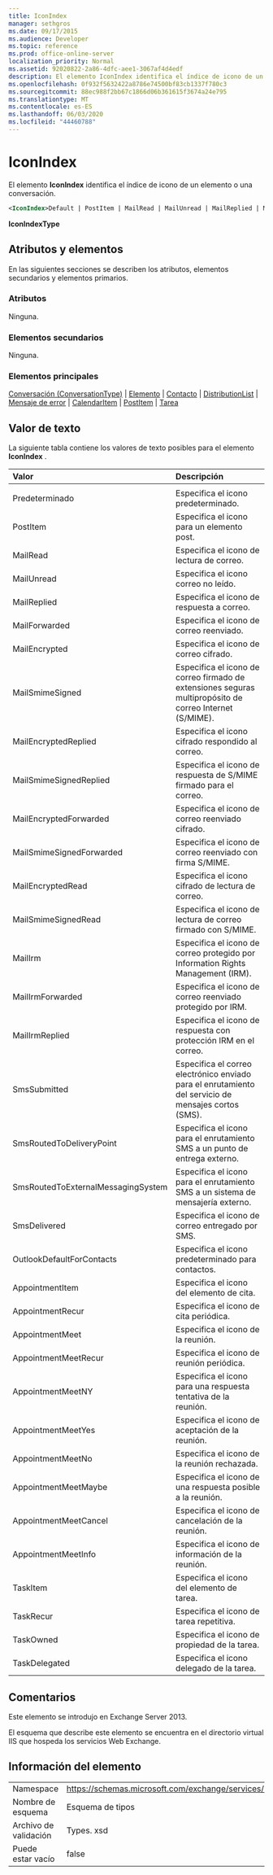 ```yaml
---
title: IconIndex
manager: sethgros
ms.date: 09/17/2015
ms.audience: Developer
ms.topic: reference
ms.prod: office-online-server
localization_priority: Normal
ms.assetid: 92020822-2a86-4dfc-aee1-3067af4d4edf
description: El elemento IconIndex identifica el índice de icono de un elemento o una conversación.
ms.openlocfilehash: 0f932f5632422a8786e74500bf83cb1337f780c3
ms.sourcegitcommit: 88ec988f2bb67c1866d06b361615f3674a24e795
ms.translationtype: MT
ms.contentlocale: es-ES
ms.lasthandoff: 06/03/2020
ms.locfileid: "44460788"
---
```

# <a name="iconindex"></a>IconIndex

El elemento **IconIndex** identifica el índice de icono de un elemento o una conversación. 
  
```XML
<IconIndex>Default | PostItem | MailRead | MailUnread | MailReplied | MailForwarded | MailEncrypted | MailSmimeSigned | MailEncrytedReplied | MailSmimeSignedReplied | MailEncryptedForwarded | MailSmimeSignedForwarded | MailEncryptedRead | MailSmimeSignedRead | MailIrm | MailIrmForwarded | MailIrmReplied | SmsSubmitted | SmsRoutedToDeliveryPoint | SmsRoutedToExternalMessagingSystem | SmsDelivered | OutlookDefaultForContacts | AppointmentItem | AppointmentRecur | AppointmentMeet | AppointmentMeetRecur | AppointmentMeetNY | AppointmentMeetYes | AppointmentMeetNo | AppointmentMeetMaybe | AppointmentMeetCancel | AppointmentMeetInfo | TaskItem | TaskRecur | TaskOwned | TaskDelegated</IconIndex>
```

 **IconIndexType**
## <a name="attributes-and-elements"></a>Atributos y elementos

En las siguientes secciones se describen los atributos, elementos secundarios y elementos primarios.
  
### <a name="attributes"></a>Atributos

Ninguna.
  
### <a name="child-elements"></a>Elementos secundarios

Ninguna.
  
### <a name="parent-elements"></a>Elementos principales

[Conversación (ConversationType)](conversation-conversationtype.md)  |  [Elemento](item.md)  |  [Contacto](contact.md)  |  [DistributionList](distributionlist.md)  |  [Mensaje de error](message-ex15websvcsotherref.md)  |  [CalendarItem](calendaritem.md)  |  [PostItem](postitem.md)  |  [Tarea](task.md)
  
## <a name="text-value"></a>Valor de texto

La siguiente tabla contiene los valores de texto posibles para el elemento **IconIndex** . 
  
|**Valor**|**Descripción**|
|:-----|:-----|
|||
|Predeterminado  <br/> |Especifica el icono predeterminado.  <br/> |
|PostItem  <br/> |Especifica el icono para un elemento post.  <br/> |
|MailRead  <br/> |Especifica el icono de lectura de correo.  <br/> |
|MailUnread  <br/> |Especifica el icono correo no leído.  <br/> |
|MailReplied  <br/> |Especifica el icono de respuesta a correo.  <br/> |
|MailForwarded  <br/> |Especifica el icono de correo reenviado.  <br/> |
|MailEncrypted  <br/> |Especifica el icono de correo cifrado.  <br/> |
|MailSmimeSigned  <br/> |Especifica el icono de correo firmado de extensiones seguras multipropósito de correo Internet (S/MIME).  <br/> |
|MailEncryptedReplied  <br/> |Especifica el icono cifrado respondido al correo.  <br/> |
|MailSmimeSignedReplied  <br/> |Especifica el icono de respuesta de S/MIME firmado para el correo.  <br/> |
|MailEncryptedForwarded  <br/> |Especifica el icono de correo reenviado cifrado.  <br/> |
|MailSmimeSignedForwarded  <br/> |Especifica el icono de correo reenviado con firma S/MIME.  <br/> |
|MailEncryptedRead  <br/> |Especifica el icono cifrado de lectura de correo.  <br/> |
|MailSmimeSignedRead  <br/> |Especifica el icono de lectura de correo firmado con S/MIME.  <br/> |
|MailIrm  <br/> |Especifica el icono de correo protegido por Information Rights Management (IRM).  <br/> |
|MailIrmForwarded  <br/> |Especifica el icono de correo reenviado protegido por IRM.  <br/> |
|MailIrmReplied  <br/> |Especifica el icono de respuesta con protección IRM en el correo.  <br/> |
|SmsSubmitted  <br/> |Especifica el correo electrónico enviado para el enrutamiento del servicio de mensajes cortos (SMS).  <br/> |
|SmsRoutedToDeliveryPoint  <br/> |Especifica el icono para el enrutamiento SMS a un punto de entrega externo.  <br/> |
|SmsRoutedToExternalMessagingSystem  <br/> |Especifica el icono para el enrutamiento SMS a un sistema de mensajería externo.  <br/> |
|SmsDelivered  <br/> |Especifica el icono de correo entregado por SMS.  <br/> |
|OutlookDefaultForContacts  <br/> |Especifica el icono predeterminado para contactos.  <br/> |
|AppointmentItem  <br/> |Especifica el icono del elemento de cita.  <br/> |
|AppointmentRecur  <br/> |Especifica el icono de cita periódica.  <br/> |
|AppointmentMeet  <br/> |Especifica el icono de la reunión.  <br/> |
|AppointmentMeetRecur  <br/> |Especifica el icono de reunión periódica.  <br/> |
|AppointmentMeetNY  <br/> |Especifica el icono para una respuesta tentativa de la reunión.  <br/> |
|AppointmentMeetYes  <br/> |Especifica el icono de aceptación de la reunión.  <br/> |
|AppointmentMeetNo  <br/> |Especifica el icono de la reunión rechazada.  <br/> |
|AppointmentMeetMaybe  <br/> |Especifica el icono de una respuesta posible a la reunión.  <br/> |
|AppointmentMeetCancel  <br/> |Especifica el icono de cancelación de la reunión.  <br/> |
|AppointmentMeetInfo  <br/> |Especifica el icono de información de la reunión.  <br/> |
|TaskItem  <br/> |Especifica el icono del elemento de tarea.  <br/> |
|TaskRecur  <br/> |Especifica el icono de tarea repetitiva.  <br/> |
|TaskOwned  <br/> |Especifica el icono de propiedad de la tarea.  <br/> |
|TaskDelegated  <br/> |Especifica el icono delegado de la tarea.  <br/> |
   
## <a name="remarks"></a>Comentarios

Este elemento se introdujo en Exchange Server 2013.
  
El esquema que describe este elemento se encuentra en el directorio virtual IIS que hospeda los servicios Web Exchange.
  
## <a name="element-information"></a>Información del elemento

|||
|:-----|:-----|
|Namespace  <br/> |https://schemas.microsoft.com/exchange/services/2006/types  <br/> |
|Nombre de esquema  <br/> |Esquema de tipos  <br/> |
|Archivo de validación  <br/> |Types. xsd  <br/> |
|Puede estar vacío  <br/> |false  <br/> |
   

